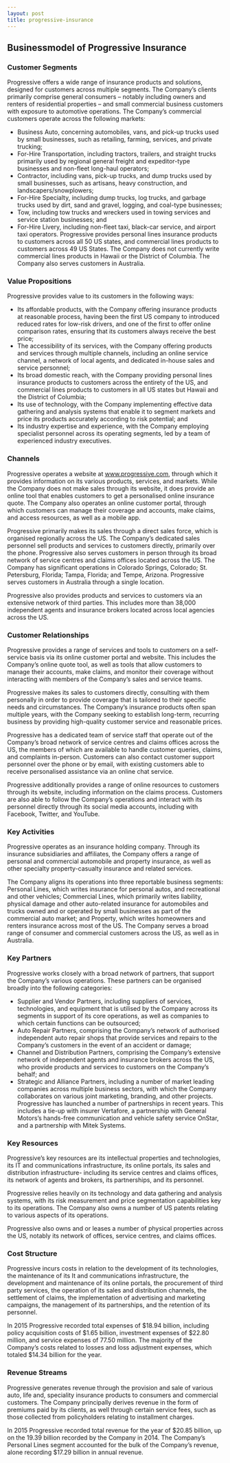 ```yaml
---
layout: post
title: progressive-insurance
---
```


Businessmodel of Progressive Insurance
---------------------------------------

### Customer Segments

Progressive offers a wide range of insurance products and solutions, designed for customers across multiple segments. The Company’s clients primarily comprise general consumers – notably including owners and renters of residential properties – and small commercial business customers with exposure to automotive operations. The Company’s commercial customers operate across the following markets:

 * Business Auto, concerning automobiles, vans, and pick-up trucks used by small businesses, such as retailing, farming, services, and private trucking;
* For-Hire Transportation, including tractors, trailers, and straight trucks primarily used by regional general freight and expeditor-type businesses and non-fleet long-haul operators;
* Contractor, including vans, pick-up trucks, and dump trucks used by small businesses, such as artisans, heavy construction, and landscapers/snowplowers;
* For-Hire Specialty, including dump trucks, log trucks, and garbage trucks used by dirt, sand and gravel, logging, and coal-type businesses;
* Tow, including tow trucks and wreckers used in towing services and service station businesses; and
* For-Hire Livery, including non-fleet taxi, black-car service, and airport taxi operators.
 Progressive provides personal lines insurance products to customers across all 50 US states, and commercial lines products to customers across 49 US States. The Company does not currently write commercial lines products in Hawaii or the District of Columbia. The Company also serves customers in Australia.

### Value Propositions

Progressive provides value to its customers in the following ways:

 * Its affordable products, with the Company offering insurance products at reasonable process, having been the first US company to introduced reduced rates for low-risk drivers, and one of the first to offer online comparison rates, ensuring that its customers always receive the best price;
* The accessibility of its services, with the Company offering products and services through multiple channels, including an online service channel, a network of local agents, and dedicated in-house sales and service personnel;
* Its broad domestic reach, with the Company providing personal lines insurance products to customers across the entirety of the US, and commercial lines products to customers in all US states but Hawaii and the District of Columbia;
* Its use of technology, with the Company implementing effective data gathering and analysis systems that enable it to segment markets and price its products accurately according to risk potential; and
* Its industry expertise and experience, with the Company employing specialist personnel across its operating segments, led by a team of experienced industry executives.
 ### Channels

Progressive operates a website at www.progressive.com, through which it provides information on its various products, services, and markets. While the Company does not make sales through its website, it does provide an online tool that enables customers to get a personalised online insurance quote. The Company also operates an online customer portal, through which customers can manage their coverage and accounts, make claims, and access resources, as well as a mobile app.

Progressive primarily makes its sales through a direct sales force, which is organised regionally across the US. The Company’s dedicated sales personnel sell products and services to customers directly, primarily over the phone. Progressive also serves customers in person through its broad network of service centres and claims offices located across the US. The Company has significant operations in Colorado Springs, Colorado; St. Petersburg, Florida; Tampa, Florida; and Tempe, Arizona. Progressive serves customers in Australia through a single location.

Progressive also provides products and services to customers via an extensive network of third parties. This includes more than 38,000 independent agents and insurance brokers located across local agencies across the US.

### Customer Relationships

Progressive provides a range of services and tools to customers on a self-service basis via its online customer portal and website. This includes the Company’s online quote tool, as well as tools that allow customers to manage their accounts, make claims, and monitor their coverage without interacting with members of the Company’s sales and service teams.

Progressive makes its sales to customers directly, consulting with them personally in order to provide coverage that is tailored to their specific needs and circumstances. The Company’s insurance products often span multiple years, with the Company seeking to establish long-term, recurring business by providing high-quality customer service and reasonable prices.

Progressive has a dedicated team of service staff that operate out of the Company’s broad network of service centres and claims offices across the US, the members of which are available to handle customer queries, claims, and complaints in-person. Customers can also contact customer support personnel over the phone or by email, with existing customers able to receive personalised assistance via an online chat service.

Progressive additionally provides a range of online resources to customers through its website, including information on the claims process. Customers are also able to follow the Company’s operations and interact with its personnel directly through its social media accounts, including with Facebook, Twitter, and YouTube.

### Key Activities

Progressive operates as an insurance holding company. Through its insurance subsidiaries and affiliates, the Company offers a range of personal and commercial automobile and property insurance, as well as other specialty property-casualty insurance and related services.

The Company aligns its operations into three reportable business segments: Personal Lines, which writes insurance for personal autos, and recreational and other vehicles; Commercial Lines, which primarily writes liability, physical damage and other auto-related insurance for automobiles and trucks owned and or operated by small businesses as part of the commercial auto market; and Property, which writes homeowners and renters insurance across most of the US. The Company serves a broad range of consumer and commercial customers across the US, as well as in Australia.

### Key Partners

Progressive works closely with a broad network of partners, that support the Company’s various operations. These partners can be organised broadly into the following categories:

 * Supplier and Vendor Partners, including suppliers of services, technologies, and equipment that is utilised by the Company across its segments in support of its core operations, as well as companies to which certain functions can be outsourced;
* Auto Repair Partners, comprising the Company’s network of authorised independent auto repair shops that provide services and repairs to the Company’s customers in the event of an accident or damage;
* Channel and Distribution Partners, comprising the Company’s extensive network of independent agents and insurance brokers across the US, who provide products and services to customers on the Company’s behalf; and
* Strategic and Alliance Partners, including a number of market leading companies across multiple business sectors, with which the Company collaborates on various joint marketing, branding, and other projects.
 Progressive has launched a number of partnerships in recent years. This includes a tie-up with insurer Vertafore, a partnership with General Motors’s hands-free communication and vehicle safety service OnStar, and a partnership with Mitek Systems.

### Key Resources

Progressive’s key resources are its intellectual properties and technologies, its IT and communications infrastructure, its online portals, its sales and distribution infrastructure- including its service centres and claims offices, its network of agents and brokers, its partnerships, and its personnel.

Progressive relies heavily on its technology and data gathering and analysis systems, with its risk measurement and price segmentation capabilities key to its operations. The Company also owns a number of US patents relating to various aspects of its operations.

Progressive also owns and or leases a number of physical properties across the US, notably its network of offices, service centres, and claims offices.

### Cost Structure

Progressive incurs costs in relation to the development of its technologies, the maintenance of its It and communications infrastructure, the development and maintenance of its online portals, the procurement of third party services, the operation of its sales and distribution channels, the settlement of claims, the implementation of advertising and marketing campaigns, the management of its partnerships, and the retention of its personnel.

In 2015 Progressive recorded total expenses of $18.94 billion, including policy acquisition costs of $1.65 billion, investment expenses of $22.80 million, and service expenses of 77.50 million. The majority of the Company’s costs related to losses and loss adjustment expenses, which totaled $14.34 billion for the year.

### Revenue Streams

Progressive generates revenue through the provision and sale of various auto, life and, speciality insurance products to consumers and commercial customers. The Company principally derives revenue in the form of premiums paid by its clients, as well through certain service fees, such as those collected from policyholders relating to installment charges.

In 2015 Progressive recorded total revenue for the year of $20.85 billion, up on the 19.39 billion recorded by the Company in 2014. The Company’s Personal Lines segment accounted for the bulk of the Company’s revenue, alone recording $17.29 billion in annual revenue.
